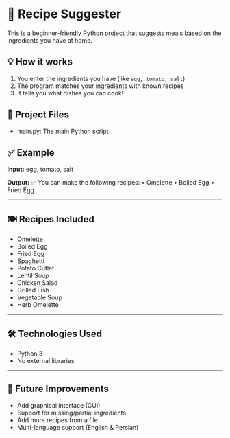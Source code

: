 # 🍳 Recipe Suggester

This is a beginner-friendly Python project that suggests meals based on the ingredients you have at home.

## 💡 How it works

1. You enter the ingredients you have (like `egg, tomato, salt`)
2. The program matches your ingredients with known recipes
3. It tells you what dishes you can cook!

## 📂 Project Files

- main.py: The main Python script

## ✅ Example

**Input:**
 egg, tomato, salt


**Output:**
✅ You can make the following recipes:
• Omelette
• Boiled Egg
• Fried Egg

---

## 🍽️ Recipes Included

- Omelette
- Boiled Egg
- Fried Egg
- Spaghetti
- Potato Cutlet
- Lentil Soup
- Chicken Salad
- Grilled Fish
- Vegetable Soup
- Herb Omelette

---

## 🛠️ Technologies Used

- Python 3
- No external libraries


---

## 🚀 Future Improvements

- Add graphical interface (GUI)
- Support for missing/partial ingredients
- Add more recipes from a file
- Multi-language support (English & Persian)